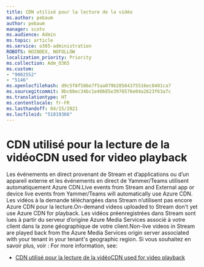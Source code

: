 ```yaml
---
title: CDN utilisé pour la lecture de la vidéo
ms.author: pebaum
author: pebaum
manager: scotv
ms.audience: Admin
ms.topic: article
ms.service: o365-administration
ROBOTS: NOINDEX, NOFOLLOW
localization_priority: Priority
ms.collection: Adm_O365
ms.custom:
- "9002552"
- "5146"
ms.openlocfilehash: d9c5f8f586e7f5aa079b28584375516ec8401ca7
ms.sourcegitcommit: 8bc60ec34bc1e40685e3976576e04a2623f63a7c
ms.translationtype: HT
ms.contentlocale: fr-FR
ms.lasthandoff: 04/15/2021
ms.locfileid: "51819366"
---
```

# <a name="cdn-used-for-video-playback"></a><span data-ttu-id="70631-102">CDN utilisé pour la lecture de la vidéo</span><span class="sxs-lookup"><span data-stu-id="70631-102">CDN used for video playback</span></span>

<span data-ttu-id="70631-103">Les événements en direct provenant de Stream et d’applications ou d’un appareil externe et les événements en direct de Yammer/Teams utilisent automatiquement Azure CDN.</span><span class="sxs-lookup"><span data-stu-id="70631-103">Live events from Stream and External app or device live events from Yammer/Teams will automatically use Azure CDN.</span></span> <span data-ttu-id="70631-104">Les vidéos à la demande téléchargées dans Stream n’utilisent pas encore Azure CDN pour la lecture.</span><span class="sxs-lookup"><span data-stu-id="70631-104">On-demand videos uploaded to Stream don't yet use Azure CDN for playback.</span></span> <span data-ttu-id="70631-105">Les vidéos préenregistrées dans Stream sont lues à partir du serveur d’origine Azure Media Services associé à votre client dans la zone géographique de votre client.</span><span class="sxs-lookup"><span data-stu-id="70631-105">Non-live videos in Stream are played back from the Azure Media Services origin server associated with your tenant in your tenant's geographic region.</span></span> <span data-ttu-id="70631-106">Si vous souhaitez en savoir plus, voir : </span><span class="sxs-lookup"><span data-stu-id="70631-106">For more information, see:</span></span>

- [<span data-ttu-id="70631-107">CDN utilisé pour la lecture de la vidéo</span><span class="sxs-lookup"><span data-stu-id="70631-107">CDN used for video playback</span></span>](https://docs.microsoft.com/stream/network-overview#cdn-used-for-video-playback)
